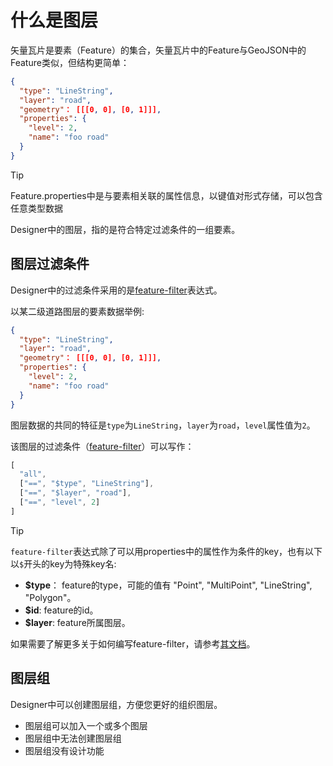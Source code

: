 # 什么是图层

矢量瓦片是要素（Feature）的集合，矢量瓦片中的Feature与GeoJSON中的Feature类似，但结构更简单：

```json
{
  "type": "LineString",
  "layer": "road",
  "geometry"： [[[0, 0], [0, 1]]],
  "properties": {
    "level": 2,
    "name": "foo road"
  }
}
```
> [!TIP]
> Feature.properties中是与要素相关联的属性信息，以键值对形式存储，可以包含任意类型数据

Designer中的图层，指的是符合特定过滤条件的一组要素。

## 图层过滤条件

Designer中的过滤条件采用的是[feature-filter](/guide/sdk/feature-filter)表达式。

以某二级道路图层的要素数据举例:

```json
{
  "type": "LineString",
  "layer": "road",
  "geometry"： [[[0, 0], [0, 1]]],
  "properties": {
    "level": 2,
    "name": "foo road"
  }
}
```

图层数据的共同的特征是`type`为`LineString`，`layer`为`road`，`level`属性值为`2`。

该图层的过滤条件（[feature-filter](/guide/sdk/feature-filter)）可以写作：

```js
[
  "all",
  ["==", "$type", "LineString"],
  ["==", "$layer", "road"],
  ["==", "level", 2]
]
```

> [!TIP]
> `feature-filter`表达式除了可以用properties中的属性作为条件的key，也有以下以`$`开头的key为特殊key名:
> * **$type**： feature的type，可能的值有 "Point", "MultiPoint", "LineString", "Polygon"。
> * **$id**: feature的id。
> * **$layer**: feature所属图层。

如果需要了解更多关于如何编写feature-filter，请参考[其文档](/guide/sdk/feature-filter)。

## 图层组

Designer中可以创建图层组，方便您更好的组织图层。

* 图层组可以加入一个或多个图层
* 图层组中无法创建图层组
* 图层组没有设计功能
